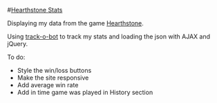 #[Hearthstone Stats](http://leannethng.com/hearthstone_stats)

Displaying my data from the game [Hearthstone](http://us.battle.net/hearthstone/en/).

Using [track-o-bot](https://trackobot.com) to track my stats and loading the json with AJAX and jQuery.

To do:
+ Style the win/loss buttons
+ Make the site responsive
+ Add average win rate
+ Add in time game was played in History section


